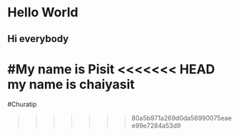 # Hello World
## Hi everybody
#My name is Pisit
<<<<<<< HEAD
my name is chaiyasit
=======
#Churatip
>>>>>>> 80a5b971a269d0da56990075eaee99e7284a53d9
